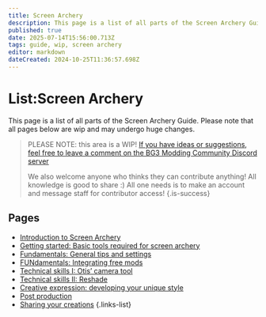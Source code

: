 ```yaml
---
title: Screen Archery
description: This page is a list of all parts of the Screen Archery Guide
published: true
date: 2025-07-14T15:56:00.713Z
tags: guide, wip, screen archery
editor: markdown
dateCreated: 2024-10-25T11:36:57.698Z
---
```


# List:Screen Archery
This page is a list of all parts of the Screen Archery Guide. Please note that all pages below are wip and may undergo huge changes.

> PLEASE NOTE: this area is a WIP!
> [If you have ideas or suggestions, feel free to leave a comment on the BG3 Modding Community Discord server](https://discord.com/channels/1211056047784198186/1254329164400431215)
> 
> We also welcome anyone who thinks they can contribute anything! All knowledge is good to share :)
> All one needs is to make an account and message staff for contributor access!
{.is-success}


## Pages

- [Introduction to Screen Archery](/Tutorials/Screen-Archery/screen-archery-guide-introduction)
- [Getting started: Basic tools required for screen archery](/Tutorials/Screen-Archery/screen-archery-guide-part-1)
- [Fundamentals: General tips and settings](/Tutorials/Screen-Archery/screen-archery-guide-part-2)
- [FUNdamentals: Integrating free mods](/Tutorials/Screen-Archery/screen-archery-guide-part-3)
- [Technical skills I: Otis’ camera tool](/Tutorials/Screen-Archery/screen-archery-guide-part-4)
- [Technical skills II: Reshade](/Tutorials/Screen-Archery/screen-archery-guide-part-5)
- [Creative expression: developing your unique style](/Tutorials/Screen-Archery/screen-archery-guide-part-6)
- [Post production](/Tutorials/Screen-Archery/screen-archery-guide-part-7)
- [Sharing your creations](/Tutorials/Screen-Archery/screen-archery-guide-part-8)
{.links-list} 